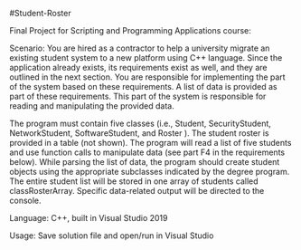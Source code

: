 #Student-Roster

Final Project for Scripting and Programming Applications course:

Scenario: You are hired as a contractor to help a university migrate an existing student system to a new platform using C++ language. Since the application already exists, its requirements exist as well, and they are outlined in the next section. You are responsible for implementing the part of the system based on these requirements. A list of data is provided as part of these requirements. This part of the system is responsible for reading and manipulating the provided data.

The program must contain five classes (i.e., Student, SecurityStudent, NetworkStudent, SoftwareStudent, and Roster ). The student roster is provided in a table (not shown). The program will read a list of five students and use function calls to manipulate data (see part F4 in the requirements below). While parsing the list of data, the program should create student objects using the appropriate subclasses indicated by the degree program. The entire student list will be stored in one array of students called classRosterArray. Specific data-related output will be directed to the console.

Language: C++, built in Visual Studio 2019

Usage: Save solution file and open/run in Visual Studio

